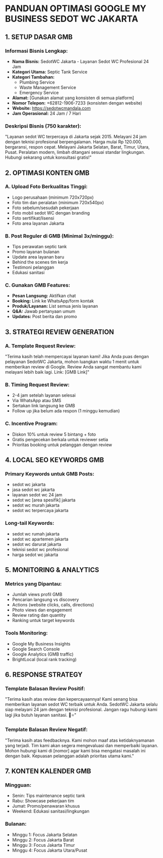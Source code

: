 # PANDUAN OPTIMASI GOOGLE MY BUSINESS SEDOT WC JAKARTA

## 1. SETUP DASAR GMB

### Informasi Bisnis Lengkap:

- **Nama Bisnis:** SedotWC Jakarta - Layanan Sedot WC Profesional 24 Jam
- **Kategori Utama:** Septic Tank Service
- **Kategori Tambahan:**
  - Plumbing Service
  - Waste Management Service
  - Emergency Service
- **Alamat:** [Gunakan alamat yang konsisten di semua platform]
- **Nomor Telepon:** +62812-1906-7233 (konsisten dengan website)
- **Website:** https://sedotwcmandala.com
- **Jam Operasional:** 24 Jam / 7 Hari

### Deskripsi Bisnis (750 karakter):

"Layanan sedot WC terpercaya di Jakarta sejak 2015. Melayani 24 jam dengan teknisi profesional berpengalaman. Harga mulai Rp 120.000, bergaransi, respon cepat. Melayani Jakarta Selatan, Barat, Timur, Utara, Pusat. Peralatan modern, limbah ditangani sesuai standar lingkungan. Hubungi sekarang untuk konsultasi gratis!"

## 2. OPTIMASI KONTEN GMB

### A. Upload Foto Berkualitas Tinggi:

- Logo perusahaan (minimum 720x720px)
- Foto tim dan peralatan (minimum 720x540px)
- Foto sebelum/sesudah pekerjaan
- Foto mobil sedot WC dengan branding
- Foto sertifikat/lisensi
- Foto area layanan Jakarta

### B. Post Reguler di GMB (Minimal 3x/minggu):

- Tips perawatan septic tank
- Promo layanan bulanan
- Update area layanan baru
- Behind the scenes tim kerja
- Testimoni pelanggan
- Edukasi sanitasi

### C. Gunakan GMB Features:

- **Pesan Langsung:** Aktifkan chat
- **Booking:** Link ke WhatsApp/form kontak
- **Produk/Layanan:** List semua jenis layanan
- **Q&A:** Jawab pertanyaan umum
- **Updates:** Post berita dan promo

## 3. STRATEGI REVIEW GENERATION

### A. Template Request Review:

"Terima kasih telah mempercayai layanan kami! Jika Anda puas dengan pelayanan SedotWC Jakarta, mohon luangkan waktu 1 menit untuk memberikan review di Google. Review Anda sangat membantu kami melayani lebih baik lagi. Link: [GMB Link]"

### B. Timing Request Review:

- 2-4 jam setelah layanan selesai
- Via WhatsApp atau SMS
- Sertakan link langsung ke GMB
- Follow up jika belum ada respon (1 minggu kemudian)

### C. Incentive Program:

- Diskon 10% untuk review 5 bintang + foto
- Gratis pengecekan berkala untuk reviewer setia
- Prioritas booking untuk pelanggan dengan review

## 4. LOCAL SEO KEYWORDS GMB

### Primary Keywords untuk GMB Posts:

- sedot wc jakarta
- jasa sedot wc jakarta
- layanan sedot wc 24 jam
- sedot wc [area spesifik] jakarta
- sedot wc murah jakarta
- sedot wc terpercaya jakarta

### Long-tail Keywords:

- sedot wc rumah jakarta
- sedot wc apartemen jakarta
- sedot wc darurat jakarta
- teknisi sedot wc profesional
- harga sedot wc jakarta

## 5. MONITORING & ANALYTICS

### Metrics yang Dipantau:

- Jumlah views profil GMB
- Pencarian langsung vs discovery
- Actions (website clicks, calls, directions)
- Photo views dan engagement
- Review rating dan quantity
- Ranking untuk target keywords

### Tools Monitoring:

- Google My Business Insights
- Google Search Console
- Google Analytics (GMB traffic)
- BrightLocal (local rank tracking)

## 6. RESPONSE STRATEGY

### Template Balasan Review Positif:

"Terima kasih atas review dan kepercayaannya! Kami senang bisa memberikan layanan sedot WC terbaik untuk Anda. SedotWC Jakarta selalu siap melayani 24 jam dengan teknisi profesional. Jangan ragu hubungi kami lagi jika butuh layanan sanitasi. 🚛⭐"

### Template Balasan Review Negatif:

"Terima kasih atas feedbacknya. Kami mohon maaf atas ketidaknyamanan yang terjadi. Tim kami akan segera mengevaluasi dan memperbaiki layanan. Mohon hubungi kami di [nomor] agar kami bisa mengatasi masalah ini dengan baik. Kepuasan pelanggan adalah prioritas utama kami."

## 7. KONTEN KALENDER GMB

### Mingguan:

- Senin: Tips maintenance septic tank
- Rabu: Showcase pekerjaan tim
- Jumat: Promo/penawaran khusus
- Weekend: Edukasi sanitasi/lingkungan

### Bulanan:

- Minggu 1: Focus Jakarta Selatan
- Minggu 2: Focus Jakarta Barat
- Minggu 3: Focus Jakarta Timur
- Minggu 4: Focus Jakarta Utara/Pusat

